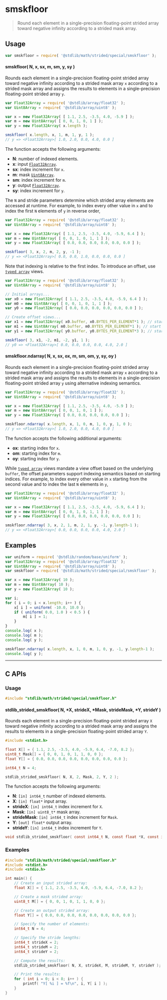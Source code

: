 <!--

@license Apache-2.0

Copyright (c) 2021 The Stdlib Authors.

Licensed under the Apache License, Version 2.0 (the "License");
you may not use this file except in compliance with the License.
You may obtain a copy of the License at

   http://www.apache.org/licenses/LICENSE-2.0

Unless required by applicable law or agreed to in writing, software
distributed under the License is distributed on an "AS IS" BASIS,
WITHOUT WARRANTIES OR CONDITIONS OF ANY KIND, either express or implied.
See the License for the specific language governing permissions and
limitations under the License.

-->

# smskfloor

> Round each element in a single-precision floating-point strided array toward negative infinity according to a strided mask array.

<section class="intro">

</section>

<!-- /.intro -->

<section class="usage">

## Usage

```javascript
var smskfloor = require( '@stdlib/math/strided/special/smskfloor' );
```

#### smskfloor( N, x, sx, m, sm, y, sy )

Rounds each element in a single-precision floating-point strided array toward negative infinity according to a strided mask array `x` according to a strided mask array and assigns the results to elements in a single-precision floating-point strided array `y`.

```javascript
var Float32Array = require( '@stdlib/array/float32' );
var Uint8Array = require( '@stdlib/array/uint8' );

var x = new Float32Array( [ 1.1, 2.5, -3.5, 4.0, -5.9 ] );
var m = new Uint8Array( [ 0, 0, 1, 0, 1 ] );
var y = new Float32Array( x.length );

smskfloor( x.length, x, 1, m, 1, y, 1 );
// y => <Float32Array>[ 1.0, 2.0, 0.0, 4.0, 0.0 ]
```

The function accepts the following arguments:

-   **N**: number of indexed elements.
-   **x**: input [`Float32Array`][@stdlib/array/float32].
-   **sx**: index increment for `x`.
-   **m**: mask [`Uint8Array`][@stdlib/array/uint8].
-   **sm**: index increment for `m`.
-   **y**: output [`Float32Array`][@stdlib/array/float32].
-   **sy**: index increment for `y`.

The `N` and stride parameters determine which strided array elements are accessed at runtime. For example, to index every other value in `x` and to index the first `N` elements of `y` in reverse order,

```javascript
var Float32Array = require( '@stdlib/array/float32' );
var Uint8Array = require( '@stdlib/array/uint8' );

var x = new Float32Array( [ 1.1, 2.5, -3.5, 4.0, -5.9, 6.4 ] );
var m = new Uint8Array( [ 0, 0, 1, 0, 1, 1 ] );
var y = new Float32Array( [ 0.0, 0.0, 0.0, 0.0, 0.0, 0.0 ] );

smskfloor( 3, x, 2, m, 2, y, -1 );
// y => <Float32Array>[ 0.0, 0.0, 1.0, 0.0, 0.0, 0.0 ]
```

Note that indexing is relative to the first index. To introduce an offset, use [`typed array`][@stdlib/array/float32] views.

```javascript
var Float32Array = require( '@stdlib/array/float32' );
var Uint8Array = require( '@stdlib/array/uint8' );

// Initial arrays...
var x0 = new Float32Array( [ 1.1, 2.5, -3.5, 4.0, -5.9, 6.4 ] );
var m0 = new Uint8Array( [ 0, 0, 1, 0, 1, 1 ] );
var y0 = new Float32Array( [ 0.0, 0.0, 0.0, 0.0, 0.0, 0.0 ] );

// Create offset views...
var x1 = new Float32Array( x0.buffer, x0.BYTES_PER_ELEMENT*1 ); // start at 2nd element
var m1 = new Uint8Array( m0.buffer, m0.BYTES_PER_ELEMENT*1 ); // start at 2nd element
var y1 = new Float32Array( y0.buffer, y0.BYTES_PER_ELEMENT*3 ); // start at 4th element

smskfloor( 3, x1, -2, m1, -2, y1, 1 );
// y0 => <Float32Array>[ 0.0, 0.0, 0.0, 0.0, 4.0, 2.0 ]
```

#### smskfloor.ndarray( N, x, sx, ox, m, sm, om, y, sy, oy )

Rounds each element in a single-precision floating-point strided array toward negative infinity according to a strided mask array `x` according to a strided mask array and assigns the results to elements in a single-precision floating-point strided array `y` using alternative indexing semantics.

```javascript
var Float32Array = require( '@stdlib/array/float32' );
var Uint8Array = require( '@stdlib/array/uint8' );

var x = new Float32Array( [ 1.1, 2.5, -3.5, 4.0, -5.9 ] );
var m = new Uint8Array( [ 0, 0, 1, 0, 1 ] );
var y = new Float32Array( [ 0.0, 0.0, 0.0, 0.0, 0.0 ] );

smskfloor.ndarray( x.length, x, 1, 0, m, 1, 0, y, 1, 0 );
// y => <Float32Array>[ 1.0, 2.0, 0.0, 4.0, 0.0 ]
```

The function accepts the following additional arguments:

-   **ox**: starting index for `x`.
-   **om**: starting index for `m`.
-   **oy**: starting index for `y`.

While [`typed array`][@stdlib/array/float32] views mandate a view offset based on the underlying `buffer`, the offset parameters support indexing semantics based on starting indices. For example, to index every other value in `x` starting from the second value and to index the last `N` elements in `y`,

```javascript
var Float32Array = require( '@stdlib/array/float32' );
var Uint8Array = require( '@stdlib/array/uint8' );

var x = new Float32Array( [ 1.1, 2.5, -3.5, 4.0, -5.9, 6.4 ] );
var m = new Uint8Array( [ 0, 0, 1, 0, 1, 1 ] );
var y = new Float32Array( [ 0.0, 0.0, 0.0, 0.0, 0.0, 0.0 ] );

smskfloor.ndarray( 3, x, 2, 1, m, 2, 1, y, -1, y.length-1 );
// y => <Float32Array>[ 0.0, 0.0, 0.0, 0.0, 4.0, 2.0 ]
```

</section>

<!-- /.usage -->

<section class="notes">

</section>

<!-- /.notes -->

<section class="examples">

## Examples

<!-- eslint no-undef: "error" -->

```javascript
var uniform = require( '@stdlib/random/base/uniform' );
var Float32Array = require( '@stdlib/array/float32' );
var Uint8Array = require( '@stdlib/array/uint8' );
var smskfloor = require( '@stdlib/math/strided/special/smskfloor' );

var x = new Float32Array( 10 );
var m = new Uint8Array( 10 );
var y = new Float32Array( 10 );

var i;
for ( i = 0; i < x.length; i++ ) {
    x[ i ] = uniform( -10.0, 10.0 );
    if ( uniform( 0.0, 1.0 ) < 0.5 ) {
        m[ i ] = 1;
    }
}
console.log( x );
console.log( m );
console.log( y );

smskfloor.ndarray( x.length, x, 1, 0, m, 1, 0, y, -1, y.length-1 );
console.log( y );
```

</section>

<!-- /.examples -->

<!-- C interface documentation. -->

* * *

<section class="c">

## C APIs

<!-- Section to include introductory text. Make sure to keep an empty line after the intro `section` element and another before the `/section` close. -->

<section class="intro">

</section>

<!-- /.intro -->

<!-- C usage documentation. -->

<section class="usage">

### Usage

```c
#include "stdlib/math/strided/special/smskfloor.h"
```

#### stdlib_strided_smskfloor( N, \*X, strideX, \*Mask, strideMask, \*Y, strideY )

Rounds each element in a single-precision floating-point strided array `X` toward negative infinity according to a strided mask array and assigns the results to elements in a single-precision floating-point strided array `Y`.

```c
#include <stdint.h>

float X[] = { 1.1, 2.5, -3.5, 4.0, -5.9, 6.4, -7.0, 8.2 };
uint8_t Mask[] = { 0, 0, 1, 0, 1, 1, 0, 0 };
float Y[] = { 0.0, 0.0, 0.0, 0.0, 0.0, 0.0, 0.0, 0.0 };

int64_t N = 4;

stdlib_strided_smskfloor( N, X, 2, Mask, 2, Y, 2 );
```

The function accepts the following arguments:

-   **N**: `[in] int64_t` number of indexed elements.
-   **X**: `[in] float*` input array.
-   **strideX**: `[in] int64_t` index increment for `X`.
-   **Mask**: `[in] uint8_t*` mask array.
-   **strideMask**: `[in] int64_t` index increment for `Mask`.
-   **Y**: `[out] float*` output array.
-   **strideY**: `[in] int64_t` index increment for `Y`.

```c
void stdlib_strided_smskfloor( const int64_t N, const float *X, const int64_t strideX, const uint8_t *Mask, const int64_t strideMask, float *Y, const int64_t strideY );
```

</section>

<!-- /.usage -->

<!-- C API usage notes. Make sure to keep an empty line after the `section` element and another before the `/section` close. -->

<section class="notes">

</section>

<!-- /.notes -->

<!-- C API usage examples. -->

<section class="examples">

### Examples

```c
#include "stdlib/math/strided/special/smskfloor.h"
#include <stdint.h>
#include <stdio.h>

int main() {
    // Create an input strided array:
    float X[] = { 1.1, 2.5, -3.5, 4.0, -5.9, 6.4, -7.0, 8.2 };

    // Create a mask strided array:
    uint8_t M[] = { 0, 0, 1, 0, 1, 1, 0, 0 };

    // Create an output strided array:
    float Y[] = { 0.0, 0.0, 0.0, 0.0, 0.0, 0.0, 0.0, 0.0 };

    // Specify the number of elements:
    int64_t N = 4;

    // Specify the stride lengths:
    int64_t strideX = 2;
    int64_t strideM = 2;
    int64_t strideY = 2;

    // Compute the results:
    stdlib_strided_smskfloor( N, X, strideX, M, strideM, Y, strideY );

    // Print the results:
    for ( int i = 0; i < 8; i++ ) {
        printf( "Y[ %i ] = %f\n", i, Y[ i ] );
    }
}
```

</section>

<!-- /.examples -->

</section>

<!-- /.c -->

<!-- Section for related `stdlib` packages. Do not manually edit this section, as it is automatically populated. -->

<section class="related">

</section>

<!-- /.related -->

<!-- Section for all links. Make sure to keep an empty line after the `section` element and another before the `/section` close. -->

<section class="links">

[@stdlib/array/float32]: https://github.com/stdlib-js/stdlib/tree/develop/lib/node_modules/%40stdlib/array/float32

[@stdlib/array/uint8]: https://github.com/stdlib-js/stdlib/tree/develop/lib/node_modules/%40stdlib/array/uint8

</section>

<!-- /.links -->
